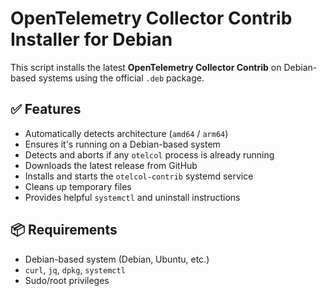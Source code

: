 # OpenTelemetry Collector Contrib Installer for Debian

This script installs the latest **OpenTelemetry Collector Contrib** on Debian-based systems using the official `.deb` package.

## ✅ Features

- Automatically detects architecture (`amd64` / `arm64`)
- Ensures it's running on a Debian-based system
- Detects and aborts if any `otelcol` process is already running
- Downloads the latest release from GitHub
- Installs and starts the `otelcol-contrib` systemd service
- Cleans up temporary files
- Provides helpful `systemctl` and uninstall instructions

## 📦 Requirements

- Debian-based system (Debian, Ubuntu, etc.)
- `curl`, `jq`, `dpkg`, `systemctl`
- Sudo/root privileges